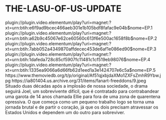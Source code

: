 # THE-LASU-OF-US-UPDATE


<item>
<title>[COLOR silver][B] THE LAST OF US- O ÚLTIMO DE NÓS  [/COLOR][/B][COLOR yellow]  FULL HD  [B][/COLOR][/B]</title>
<link>plugin://plugin.video.elementum/play?uri=magnet:?xt=urn:btih:e6f9ad9bcec466aeb301e1b105bdf8fafac9e04b$nome=EP.1</link>
<link>plugin://plugin.video.elementum/play?uri=magnet:?xt=urn:btih:a62b9c45067e62ce60560c613f6e500ac1658f8b$nome=EP.2</link>
<link>plugin://plugin.video.elementum/play?uri=magnet:?xt=urn:btih:7abb052a4349870affdecec453de6af1e086ed90$nome=EP.3</link>
<link>plugin://plugin.video.elementum/play?uri=magnet:?xt=urn:btih:1dafeda728c85cf5907fc11481c1cf519eb98076$nome=EP.4</link>
<link>plugin://plugin.video.elementum/play?uri=magnet:?xt=urn:btih:1335ea9066a6d66fb62d1eed1a3e1424707e6c5a$nome=EP.5</link>
<thumbnail>https://www.themoviedb.org/t/p/original/Af51qjxbjdaXMo1ZXFsZmhR9Ybw.jpg</thumbnail>
<fanart>https://ia801404.us.archive.org/31/items/fanart-freeddons/9.jpeg</fanart>
<info>Situado duas décadas após a implosão de nossa sociedade, o drama seguirá Joel, um sobrevivente difícil, que é contratado para contrabandear uma garota de 14 anos chamada Ellie para fora de uma zona de quarentena opressiva. O que começa como um pequeno trabalho logo se torna uma jornada brutal e de partir o coração, já que os dois precisam atravessar os Estados Unidos e dependem um do outro para sobreviver.</info>
</item> 
